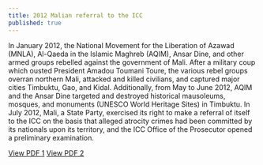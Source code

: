 ```yaml
---
title: 2012 Malian referral to the ICC
published: true
---
```


In January 2012, the National Movement for the Liberation of Azawad (MNLA), Al-Qaeda in the Islamic Maghreb (AQIM), Ansar Dine, and other armed groups rebelled against the government of Mali.  After a military coup which ousted President Amadou Toumani Toure, the various rebel groups overran northern Mali, attacked and killed civilians, and captured major cities Timbuktu, Gao, and Kidal.  Additionally, from May to June 2012, AQIM and the Ansar Dine targeted and destroyed historical mausoleums, mosques, and monuments (UNESCO World Heritage Sites) in Timbuktu.  In July 2012, Mali, a State Party, exercised its right to make a referral of itself to the ICC on the basis that alleged atrocity crimes had been committed by its nationals upon its territory, and the ICC Office of the Prosecutor opened a preliminary examination.

[View PDF 1](https://www.icc-cpi.int/NR/rdonlyres/A245A47F-BFD1-45B6-891C-3BCB5B173F57/0/ReferralLetterMali130712.pdf)
[View PDF 2](https://www.legal-tools.org/uploads/tx_ltpdb/ICCReferralLetterMali130712_02.pdf)

<!-- On July 13, 2000, the Malian Minister of Justice, Malick Coulibaly, wrote a [letter](https://www.legal-tools.org/uploads/tx_ltpdb/ICCReferralLetterMali130712_02.pdf) to the Prosecutor, Fatou Bensouda, referring the situation in Mali to the ICC. -->
